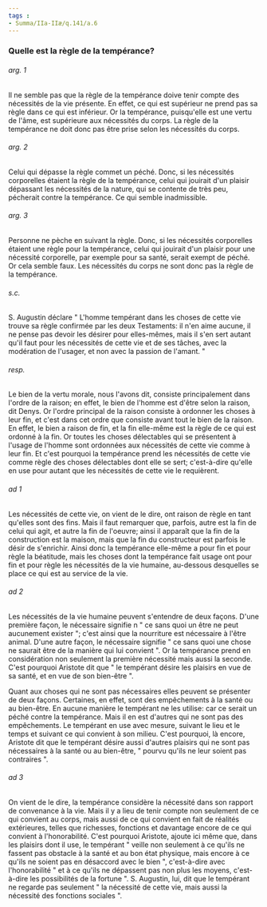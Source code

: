 ```yaml
---
tags : 
- Summa/IIa-IIæ/q.141/a.6
---
```


### Quelle est la règle de la tempérance?

###### arg. 1
Il ne semble pas que la règle de la tempérance doive tenir compte des nécessités de la vie présente. En effet, ce qui est supérieur ne prend pas sa règle dans ce qui est inférieur. Or la tempérance, puisqu'elle est une vertu de l'âme, est supérieure aux nécessités du corps. La règle de la tempérance ne doit donc pas être prise selon les nécessités du corps. 

###### arg. 2
Celui qui dépasse la règle commet un péché. Donc, si les nécessités corporelles étaient la règle de la tempérance, celui qui jouirait d'un plaisir dépassant les nécessités de la nature, qui se contente de très peu, pécherait contre la tempérance. Ce qui semble inadmissible. 

###### arg. 3
Personne ne pèche en suivant la règle. Donc, si les nécessités corporelles étaient une règle pour la tempérance, celui qui jouirait d'un plaisir pour une nécessité corporelle, par exemple pour sa santé, serait exempt de péché. Or cela semble faux. Les nécessités du corps ne sont donc pas la règle de la tempérance. 

###### s.c.
S. Augustin déclare " L'homme tempérant dans les choses de cette vie trouve sa règle confirmée par les deux Testaments: il n'en aime aucune, il ne pense pas devoir les désirer pour elles-mêmes, mais il s'en sert autant qu'il faut pour les nécessités de cette vie et de ses tâches, avec la modération de l'usager, et non avec la passion de l'amant. " 

###### resp.
Le bien de la vertu morale, nous l'avons dit, consiste principalement dans l'ordre de la raison; en effet, le bien de l'homme est d'être selon la raison, dit Denys. Or l'ordre principal de la raison consiste à ordonner les choses à leur fin, et c'est dans cet ordre que consiste avant tout le bien de la raison. En effet, le bien a raison de fin, et la fin elle-même est la règle de ce qui est ordonné à la fin. Or toutes les choses délectables qui se présentent à l'usage de l'homme sont ordonnées aux nécessités de cette vie comme à leur fin. Et c'est pourquoi la tempérance prend les nécessités de cette vie comme règle des choses délectables dont elle se sert; c'est-à-dire qu'elle en use pour autant que les nécessités de cette vie le requièrent. 

###### ad 1
Les nécessités de cette vie, on vient de le dire, ont raison de règle en tant qu'elles sont des fins. Mais il faut remarquer que, parfois, autre est la fin de celui qui agit, et autre la fin de l'oeuvre; ainsi il apparaît que la fin de la construction est la maison, mais que la fin du constructeur est parfois le désir de s'enrichir. Ainsi donc la tempérance elle-même a pour fin et pour règle la béatitude, mais les choses dont la tempérance fait usage ont pour fin et pour règle les nécessités de la vie humaine, au-dessous desquelles se place ce qui est au service de la vie. 

###### ad 2
Les nécessités de la vie humaine peuvent s'entendre de deux façons. D'une première façon, le nécessaire signifie n " ce sans quoi un être ne peut aucunement exister "; c'est ainsi que la nourriture est nécessaire à l'être animal. D'une autre façon, le nécessaire signifie " ce sans quoi une chose ne saurait être de la manière qui lui convient ". Or la tempérance prend en considération non seulement la première nécessité mais aussi la seconde. C'est pourquoi Aristote dit que " le tempérant désire les plaisirs en vue de sa santé, et en vue de son bien-être ". 

Quant aux choses qui ne sont pas nécessaires elles peuvent se présenter de deux façons. Certaines, en effet, sont des empêchements à la santé ou au bien-être. En aucune manière le tempérant ne les utilise: car ce serait un péché contre la tempérance. Mais il en est d'autres qui ne sont pas des empêchements. Le tempérant en use avec mesure, suivant le lieu et le temps et suivant ce qui convient à son milieu. C'est pourquoi, là encore, Aristote dit que le tempérant désire aussi d'autres plaisirs qui ne sont pas nécessaires à la santé ou au bien-être, " pourvu qu'ils ne leur soient pas contraires ". 

###### ad 3
On vient de le dire, la tempérance considère la nécessité dans son rapport de convenance à la vie. Mais il y a lieu de tenir compte non seulement de ce qui convient au corps, mais aussi de ce qui convient en fait de réalités extérieures, telles que richesses, fonctions et davantage encore de ce qui convient à l'honorabilité. C'est pourquoi Aristote, ajoute ici même que, dans les plaisirs dont il use, le tempérant " veille non seulement à ce qu'ils ne fassent pas obstacle à la santé et au bon état physique, mais encore à ce qu'ils ne soient pas en désaccord avec le bien ", c'est-à-dire avec l'honorabilité " et à ce qu'ils ne dépassent pas non plus les moyens, c'est-à-dire les possibilités de la fortune ". S. Augustin, lui, dit que le tempérant ne regarde pas seulement " la nécessité de cette vie, mais aussi la nécessité des fonctions sociales ". 

